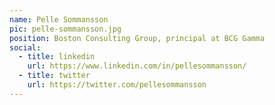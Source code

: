 ```yaml
---
name: Pelle Sommansson
pic: pelle-sommansson.jpg
position: Boston Consulting Group, principal at BCG Gamma
social:
  - title: linkedin
    url: https://www.linkedin.com/in/pellesommansson/
  - title: twitter
    url: https://twitter.com/pellesommansson
---
```

